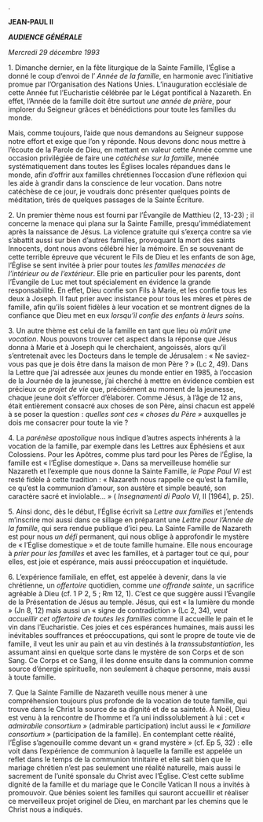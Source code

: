 .

**JEAN-PAUL II**

***AUDIENCE GÉNÉRALE***

*Mercredi 29 décembre 1993*

1\. Dimanche dernier, en la fête liturgique de la Sainte Famille, l’Église a donné le coup d’envoi de l’ *Année de la famille*, en harmonie avec l’initiative promue par l’Organisation des Nations Unies. L’inauguration ecclésiale de cette Année fut l’Eucharistie célébrée par le Légat pontifical à Nazareth. En effet, l’Année de la famille doit être surtout *une année de prière*, pour implorer du Seigneur grâces et bénédictions pour toute les familles du monde.

Mais, comme toujours, l’aide que nous demandons au Seigneur suppose notre effort et exige que l’on y réponde. Nous devons donc nous mettre à l’écoute de la Parole de Dieu, en mettant en valeur cette Année comme une occasion privilégiée de faire une *catéchèse sur la famille*, menée systématiquement dans toutes les Églises locales répandues dans le monde, afin d’offrir aux familles chrétiennes l’occasion d’une réflexion qui les aide à grandir dans la conscience de leur vocation. Dans notre catéchèse de ce jour, je voudrais donc présenter quelques points de méditation, tirés de quelques passages de la Sainte Écriture.

2\. Un premier thème nous est fourni par l’Évangile de Matthieu (2, 13-23) ; il concerne la menace qui plana sur la Sainte Famille, presqu’immédiatement après la naissance de Jésus. La violence gratuite qui s’exerça contre sa vie s’abattit aussi sur bien d’autres familles, provoquant la mort des saints Innocents, dont nous avons célébré hier la mémoire. En se souvenant de cette terrible épreuve que vécurent le Fils de Dieu et les enfants de son âge, l’Église se sent invitée à prier pour toutes *les familles menacées de l’intérieur ou de l’extérieur*. Elle prie en particulier pour les parents, dont l’Évangile de Luc met tout spécialement en évidence la grande responsabilité. En effet, Dieu confie son Fils à Marie, et les confie tous les deux à Joseph. Il faut prier avec insistance pour tous les mères et pères de famille, afin qu’ils soient fidèles à leur vocation et se montrent dignes de la confiance que Dieu met en eux *lorsqu’il confie des enfants à leurs soins*.

3\. Un autre thème est celui de la famille en tant que lieu où *mûrit une vocation*. Nous pouvons trouver cet aspect dans la réponse que Jésus donna à Marie et à Joseph qui le cherchaient, angoissés, alors qu’il s’entretenait avec les Docteurs dans le temple de Jérusalem : « Ne saviez-vous pas que je dois être dans la maison de mon Père ? » (Lc 2, 49). Dans la Lettre que j’ai adressée aux jeunes du monde entier en 1985, à l’occasion de la Journée de la jeunesse, j’ai cherché à mettre en évidence combien est précieux ce *projet de vie* que, précisément au moment de la jeunesse, chaque jeune doit s’efforcer d’élaborer. Comme Jésus, à l’âge de 12 ans, était entièrement consacré aux choses de son Père, ainsi chacun est appelé à se poser la question : *quelles sont ces « choses du Père »* auxquelles je dois me consacrer pour toute la vie ?

4\. La *parénèse apostolique* nous indique d’autres aspects inhérents à la vocation de la famille, par exemple dans les Lettres aux Éphésiens et aux Colossiens. Pour les Apôtres, comme plus tard pour les Pères de l’Église, la famille est « l’Église domestique ». Dans sa merveilleuse homélie sur Nazareth et l’exemple que nous donne la Sainte Famille, *le Pape Paul VI* est resté fidèle à cette tradition : « Nazareth nous rappelle ce qu’est la famille, ce qu’est la communion d’amour, son austère et simple beauté, son caractère sacré et inviolable… » ( *Insegnamenti di Paolo VI*, II \[1964\], p. 25).

5\. Ainsi donc, dès le début, l’Église écrivit sa *Lettre aux familles* et j’entends m’inscrire moi aussi dans ce sillage en préparant une *Lettre pour l’Année de la famille*, qui sera rendue publique d’ici peu. La Sainte Famille de Nazareth est pour nous *un défi* permanent, qui nous oblige à approfondir le mystère de « l’Église domestique » et de toute famille humaine. Elle nous encourage à *prier pour les familles* et avec les familles, et à partager tout ce qui, pour elles, est joie et espérance, mais aussi préoccupation et inquiétude.

6\. L’expérience familiale, en effet, est appelée à devenir, dans la vie chrétienne, un *offertoire* quotidien, comme *une offrande sainte*, un sacrifice agréable à Dieu (cf. 1 P 2, 5 ; Rm 12, 1). C’est ce que suggère aussi l’Évangile de la Présentation de Jésus au temple. Jésus, qui est « la lumière du monde » (Jn 8, 12) mais aussi un « signe de contradiction » (Lc 2, 34), *veut accueillir cet offertoire de toutes les familles* comme il accueille le pain et le vin dans l’Eucharistie. Ces joies et ces espérances humaines, mais aussi les inévitables souffrances et préoccupations, qui sont le propre de toute vie de famille, il veut les unir au pain et au vin destinés à la *transsubstantiation*, les assumant ainsi en quelque sorte dans le mystère de son Corps et de son Sang. Ce Corps et ce Sang, il les donne ensuite dans la communion comme source d’énergie spirituelle, non seulement à chaque personne, mais aussi à toute famille.

7\. Que la Sainte Famille de Nazareth veuille nous mener à une compréhension toujours plus profonde de la vocation de toute famille, qui trouve dans le Christ la source de sa dignité et de sa sainteté. À Noël, Dieu est venu à la rencontre de l’homme et l’a uni indissolublement à lui : cet *« admirabile consortium »* (admirable participation) inclut aussi le *« familiare consortium »* (participation de la famille). En contemplant cette réalité, l’Église s’agenouille comme devant un « grand mystère » (cf. Ep 5, 32) : elle voit dans l’expérience de communion à laquelle la famille est appelée un reflet dans le temps de la communion trinitaire et elle sait bien que le mariage chrétien n’est pas seulement une réalité naturelle, mais aussi le sacrement de l’unité sponsale du Christ avec l’Église. C’est cette sublime dignité de la famille et du mariage que le Concile Vatican II nous a invités à promouvoir. Que bénies soient les familles qui sauront accueillir et réaliser ce merveilleux projet originel de Dieu, en marchant par les chemins que le Christ nous a indiqués.